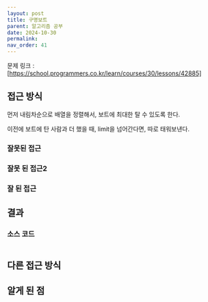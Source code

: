 ```yaml
---
layout: post
title: 구명보트
parent: 알고리즘 공부
date: 2024-10-30
permalink:
nav_order: 41
---
```


문제 링크 : [https://school.programmers.co.kr/learn/courses/30/lessons/42885]

## 접근 방식

먼저 내림차순으로 배열을 정렬해서, 보트에 최대한 탈 수 있도록 한다.

이전에 보트에 탄 사람과 더 했을 때, limit을 넘어간다면, 따로 태워보낸다.

### 잘못된 접근

### 잘못 된 접근2

### 잘 된 접근

## 결과

### 소스 코드

```java

```

## 다른 접근 방식

## 알게 된 점

[https://school.programmers.co.kr/learn/courses/30/lessons/42885]: https://school.programmers.co.kr/learn/courses/30/lessons/42885
